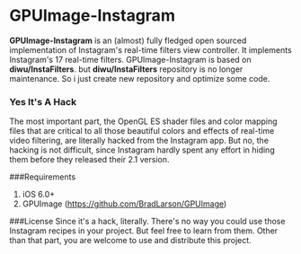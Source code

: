 # GPUImage-Instagram

**GPUImage-Instagram** is an (almost) fully fledged open sourced implementation of Instagram's real-time filters view controller. It implements Instagram's 17 real-time filters. GPUImage-Instagram is based on **diwu/InstaFilters**.
but **diwu/InstaFilters** repository is no longer maintenance. So i just create new repository and optimize some code.

### Yes It's A Hack
The most important part, the OpenGL ES shader files and color mapping files that are critical to all those beautiful colors and effects of real-time video filtering, are literally hacked from the Instagram app. But no, the hacking is not difficult, since Instagram hardly spent any effort in hiding them before they released their 2.1 version.

###Requirements
1. iOS 6.0+
2. GPUImage (https://github.com/BradLarson/GPUImage)

###License
Since it's a hack, literally. There's no way you could use those Instagram recipes in your project. But feel free to learn from them. Other than that part, you are welcome to use and distribute this project.
